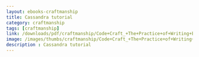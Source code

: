 ```yaml
---
layout: ebooks-craftmanship
title: Cassandra tutorial
category: craftmanship
tags: [craftmanship]
link: /downloads/pdf/craftmanship/Code+Craft_+The+Practice+of+Writing+Excellent+Code.pdf 
image: /images/thumbs/craftmanship/Code+Craft_+The+Practice+of+Writing+Excellent+Code-min.png
description : Cassandra tutorial 
---
```












